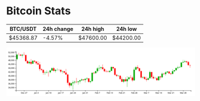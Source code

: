 # Bitcoin Stats

BTC/USDT|24h change|24h high|24h low|
|---|---|---|---|
|$45368.87|-4.57%|$47600.00|$44200.00|

<img src="./chart.svg">
